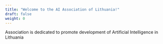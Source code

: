 ```yaml
---
title: "Welcome to the AI Association of Lithuania!"
draft: false
weight: 0
---
```

Association is dedicated to promote development of Artificial Intelligence in Lithuania
